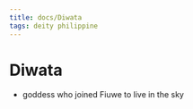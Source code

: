```yaml
---
title: docs/Diwata
tags: deity philippine
---
```


# Diwata
- goddess who joined Fiuwe to live in the sky